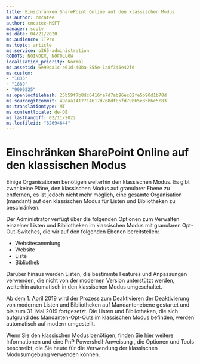 ```yaml
---
title: Einschränken SharePoint Online auf den klassischen Modus
ms.author: cmcatee
author: cmcatee-MSFT
manager: scotv
ms.date: 04/21/2020
ms.audience: ITPro
ms.topic: article
ms.service: o365-administration
ROBOTS: NOINDEX, NOFOLLOW
localization_priority: Normal
ms.assetid: 6e99da1c-e61d-40ba-855e-1a8f346e42fd
ms.custom:
- "1835"
- "1889"
- "9000225"
ms.openlocfilehash: 25b59f7b8dc6416fa7d7ab96ec02fe5b90d1b78d
ms.sourcegitcommit: 49eaa1417714617d768df85fd79b65e35b6e5c83
ms.translationtype: MT
ms.contentlocale: de-DE
ms.lasthandoff: 02/11/2022
ms.locfileid: "62694644"
---
```

# <a name="restrict-sharepoint-online-to-classic-mode"></a>Einschränken SharePoint Online auf den klassischen Modus

Einige Organisationen benötigen weiterhin den klassischen Modus. Es gibt zwar keine Pläne, den klassischen Modus auf granularer Ebene zu entfernen, es ist jedoch nicht mehr möglich, eine gesamte Organisation (mandant) auf den klassischen Modus für Listen und Bibliotheken zu beschränken.

Der Administrator verfügt über die folgenden Optionen zum Verwalten einzelner Listen und Bibliotheken im klassischen Modus mit granularen Opt-Out-Switches, die wir auf den folgenden Ebenen bereitstellen:

- Websitesammlung
- Website
- Liste
- Bibliothek

Darüber hinaus werden Listen, die bestimmte Features und Anpassungen verwenden, die nicht von der modernen Version unterstützt werden, weiterhin automatisch in den klassischen Modus umgeschaltet.

Ab dem 1. April 2019 wird der Prozess zum Deaktivieren der Deaktivierung von modernen Listen und Bibliotheken auf Mandantenebene gestartet und bis zum 31. Mai 2019 fortgesetzt.  Die Listen und Bibliotheken, die sich aufgrund des Mandanten-Opt-Outs im klassischen Modus befinden, werden automatisch auf modern umgestellt.

Wenn Sie den klassischen Modus benötigen, finden Sie [hier](https://techcommunity.microsoft.com/t5/Microsoft-SharePoint-Blog/Delivering-SharePoint-modern-experiences/ba-p/315023) weitere Informationen und eine PnP Powershell-Anweisung [,](https://docs.microsoft.com/sharepoint/dev/transform/modernize-userinterface-lists-and-libraries-optout) die Optionen und Tools beschreibt, die Sie heute für die Verwendung der klassischen Modusumgebung verwenden können.
